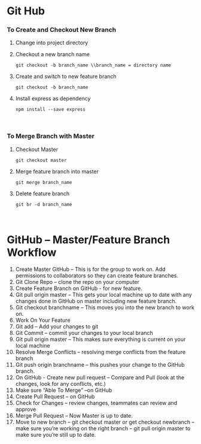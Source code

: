 # Git Hub

### To Create and Checkout New Branch

1. Change into project directory

2. Checkout a new branch name

   ```
   git checkout -b branch_name \\branch_name = directory name
   ```

3. Create and switch to new feature branch

   ```
   git checkout -b branch_name
   ```

4. Install express as dependency

   ```
   npm install --save express
   ```

   ​

### To Merge Branch with Master

1. Checkout Master

   ```
   git checkout master
   ```

2. Merge feature branch into master

   ```
   git merge branch_name
   ```

3. Delete feature branch

   ```
   git br -d branch_name
   ```

   ​

# GitHub – Master/Feature Branch Workflow

1. Create Master GitHub – This is for the group to work on. Add permissions to collaborators so they can create feature branches.
2. Git Clone Repo – clone the repo on your computer
3. Create Feature Branch on GitHub - for new feature.
4. Git pull origin master – This gets your local machine up to date with any changes done in GitHub on master including new feature branch.
5. Git checkout branchname – This moves you into the new branch to work on.
6. Work On Your Feature
7. Git add – Add your changes to git
8. Git Commit – commit your changes to your local branch
9. Git pull origin master – This makes sure everything is current on your local machine
10. Resolve Merge Conflicts – resolving merge conflicts from the feature branch
11. Git push origin branchname – this pushes your change to the GitHub branch.
12. On GitHub - Create new pull request – Compare and Pull (look at the changes, look for any conflicts, etc.)
13. Make sure “Able To Merge” –on GitHub
14. Create Pull Request – on GitHub
15. Check for Changes – review changes, teammates can review and approve
16. Merge Pull Request – Now Master is up to date.
17. Move to new branch – git checkout master or get checkout newbranch – make sure you’re working on the right branch – git pull origin master to make sure you’re still up to date.
